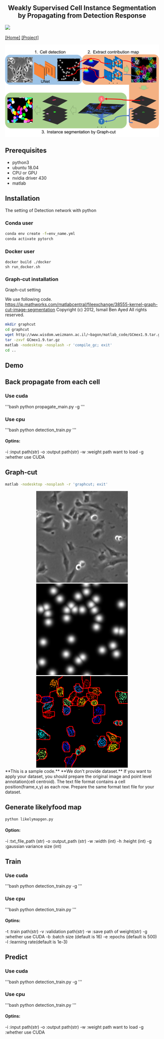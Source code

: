 <h2 align="center">Weakly Supervised Cell Instance Segmentation<br>by Propagating from Detection Response</h2>

[![](https://img.shields.io/badge/pytorch-1.0-red.svg)](https://github.com/ZhouYanzhao/PRM/tree/pytorch)

[[Home]](http://yzhou.work) [[Project]](http://yzhou.work/PRM) 
<!-- [[Paper]](https://arxiv.org/pdf/1804.00880)  -->
<!-- [[Supp]](http://yzhou.work/PRM/Supplementary.pdf)  -->
<!-- [[Poster]](http://yzhou.work/PRM/Poster.pdf)  -->
<!-- [[Presentation]](https://www.youtube.com/embed/lNqXyJliVSo?start=4615&end=4850&autoplay=1&controls=0) -->

![Illustration](./image/proposed_method_overview.png)

## Prerequisites
- python3
- ubuntu 18.04
- CPU or GPU
- nvidia driver 430
- matlab

## Installation

The setting of Detection network with python 
### Conda user
```bash
conda env create -f=env_name.yml
conda activate pytorch
```
### Docker user
```besh
docker build ./docker
sh run_docker.sh
```
### Graph-cut installation
Graph-cut setting

We use following code.
https://jp.mathworks.com/matlabcentral/fileexchange/38555-kernel-graph-cut-image-segmentation
Copyright (c) 2012, Ismail Ben Ayed
All rights reserved.

```bash
mkdir graphcut 
cd graphcut
wget http://www.wisdom.weizmann.ac.il/~bagon/matlab_code/GCmex1.9.tar.gz
tar -zxvf GCmex1.9.tar.gz
matlab -nodesktop -nosplash -r 'compile_gc; exit'
cd ..
```


## Demo
## Back propagate from each cell
### Use cuda
'''bash
python propagate_main.py -g
'''
### Use cpu
'''bash
python detection_train.py 
'''
#### Optins:
-i :input path(str)
-o :output path(str)
-w :weight path want to load
-g :whether use CUDA

## Graph-cut
```bash
matlab -nodesktop -nosplash -r 'graphcut; exit'
```

<div style="color:#0000FF" align="center">
 <img src="./image/test/ori/00000.png" width="300"/> <img src="./image/test/gt/00000.png" width="300"/><img src="./output/seg/result_bp/00000segbp.png" width="300"/>
</div>
**This is a sample code.**
**We don't provide dataset.**
If you want to apply your dataset, you should prepare the original image and point level annotation(cell centroid).
The text file format contains a cell position(frame,x,y) as each row.
Prepare the same format text file for your dataset.

## Generate likelyfood map
```bash
python likelymapgen.py 
```
#### Option:
-i :txt_file_path (str)
-o :output_path  (str)
-w :width (int)
-h :height (int)
-g :gaussian variance size (int)

## Train 
### Use cuda
'''bash
python detection_train.py -g
'''
### Use cpu
'''bash
python detection_train.py 
'''
#### Optins:
-t :train path(str)
-v :validation path(str)
-w :save path of weight(str)
-g :whether use CUDA
-b :batch size (default is 16)
-e :epochs (default is 500)
-l :learning rate(default is 1e-3)

## Predict
### Use cuda
'''bash
python detection_train.py -g
'''
### Use cpu
'''bash
python detection_train.py 
'''
#### Optins:
-i :input path(str)
-o :output path(str)
-w :weight path want to load
-g :whether use CUDA
